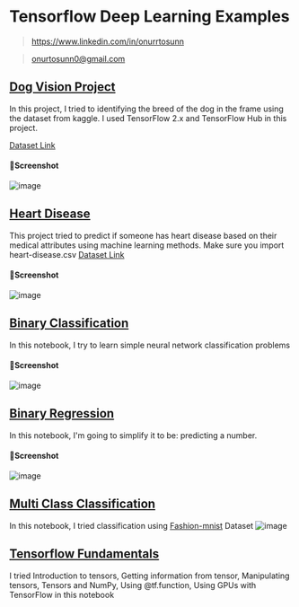 # Tensorflow Deep Learning Examples
> https://www.linkedin.com/in/onurrtosunn

> onurtosunn0@gmail.com

## [Dog Vision Project](https://github.com/onurrtosunn/Deep-Leerning-w-Tensorflow/tree/main/Dog-Vision/dog_vision.ipynb)
In this project, I tried to identifying the breed of the dog in the frame using the dataset from kaggle. I used TensorFlow 2.x and TensorFlow Hub in this project.

[Dataset Link](https://www.kaggle.com/c/dog-breed-identification/data)

#### 📸Screenshot
![image](https://user-images.githubusercontent.com/88507485/232343374-1060658e-2469-424e-a5d0-e9c8bc21a6f3.png)

## [Heart Disease](https://github.com/onurrtosunn/Deep-Leerning-w-Tensorflow/blob/main/Heart-Disease/Heart_Disease_Project.ipynb)
This project tried to predict if someone has heart disease based on their medical attributes using machine learning methods. Make sure you import heart-disease.csv
[Dataset Link](https://www.kaggle.com/datasets/sumaiyatasmeem/heart-disease-classification-dataset)

#### 📸Screenshot

![image](https://user-images.githubusercontent.com/88507485/232343683-8d0b218f-2b36-4025-8905-20f895968864.png)

## [Binary Classification](https://github.com/onurrtosunn/Deep-Leerning-w-Tensorflow/blob/main/Tensorflow-Fundamentals/Binary_Classification.ipynb)
In this notebook, I try to learn simple neural network classification problems

#### 📸Screenshot
![image](https://user-images.githubusercontent.com/88507485/232343774-86fb4703-17ca-4077-8eeb-adbd73570efd.png)

## [Binary Regression](https://github.com/onurrtosunn/Deep-Leerning-w-Tensorflow/blob/main/Tensorflow-Fundamentals/neural_network_regression.ipynb)
In this notebook, I'm going to simplify it to be: predicting a number.

#### 📸Screenshot
![image](https://user-images.githubusercontent.com/88507485/232343810-8c87043b-d1ee-418c-a05e-47df710f9084.png)

## [Multi Class Classification](https://github.com/onurrtosunn/Deep-Leerning-w-Tensorflow/blob/main/Tensorflow-Fundamentals/multi_class_classification.ipynb)
In this notebook, I tried classification using [Fashion-mnist](https://github.com/zalandoresearch/fashion-mnist) Dataset
![image](https://user-images.githubusercontent.com/88507485/236938502-5080f59c-71ba-485b-85a1-e0a0745d0656.png)


## [Tensorflow Fundamentals](https://github.com/onurrtosunn/Deep-Leerning-w-Tensorflow/blob/main/Tensorflow-Fundamentals/tensorflow_fundamentals.ipynb)

I tried Introduction to tensors, Getting information from tensor, Manipulating tensors, Tensors and NumPy, Using @tf.function, Using GPUs with TensorFlow in this notebook


